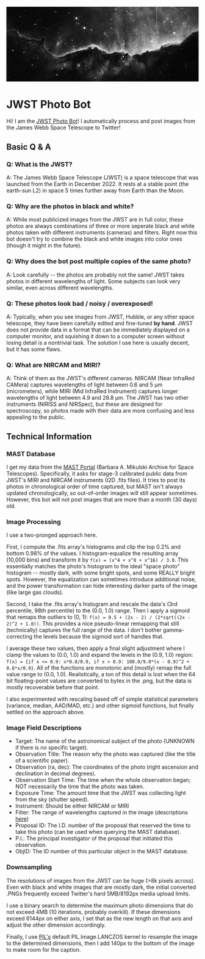 ![samele photo](banner.png)

# JWST Photo Bot

Hi! I am the [JWST Photo Bot](https://twitter.com/JWSTPhotoBot)! I automatically process and post images from the James Webb Space Telescope to Twitter!

## Basic Q & A

### Q: What is the JWST?
A: The James Webb Space Telescope (JWST) is a space telescope that was launched from the Earth in December 2022. It rests at a stable point (the earth-sun L2) in space 5 times further away from Earth than the Moon.

### Q: Why are the photos in black and white?
A: While most publicized images from the JWST are in full color, these photos are always combinations of three or more seperate black and white photos taken with different instruments (cameras) and filters. Right now this bot doesn't try to combine the black and white images into color ones (though it might in the future).

### Q: Why does the bot post multiple copies of the same photo?
A: Look carefully -- the photos are probably not the same! JWST takes photos in different wavelengths of light. Some subjects can look very similar, even across different wavelengths.

### Q: These photos look bad / noisy / overexposed!
A: Typically, when you see images from JWST, Hubble, or any other space telescope, they have been carefully edited and fine-tuned **by hand**. JWST does not provide data in a format that can be immediately displayed on a computer monitor, and squishing it down to a computer screen without losing detail is a nontrivial task. The solution I use here is usually decent, but it has some flaws.

### Q: What are NIRCAM and MIRI?
A: Think of them as the JWST's different cameras. NIRCAM (Near InfraRed CAMera) captures wavelengths of light between 0.6 and 5 μm (micrometers), while MIRI (Mid InfraRed Instrument) captures longer wavelengths of light between 4.9 and 28.8 μm. The JWST has two other instruments (NIRISS and NIRSpec), but these are designed for spectroscopy, so photos made with their data are more confusing and less appealing to the public.

## Technical Information

### MAST Database
I get my data from the [MAST Portal](https://mast.stsci.edu/portal/Mashup/Clients/Mast/Portal.html) (Barbara A. Mikulski Archive for Space Telescopes). Specifically, it asks for stage-3 calibrated public data from JWST's MIRI and NIRCAM instruments (I2D .fits files). It tries to post its photos in chronological order of time captured, but MAST isn't always updated chronologically, so out-of-order images will still appear sometimes. However, this bot will not post images that are more than a month (30 days) old.

### Image Processing
I use a two-pronged approach here.

First, I compute the .fits array's histograms and clip the top 0.2% and bottom 0.98% of the values. I histogram-equalize the resulting array (10,000 bins) and transform it by `f(x) = (x^4 + x^8 + x^16) / 3.0`. This essentially matches the photo's histogram to the ideal "space photo" histogram -- mostly dark, with some bright spots, and some REALLY bright spots. However, the equalization can sometimes introduce additional noise, and the power transformation can hide interesting darker parts of the image (like large gas clouds).

Second, I take the .fits array's histogram and rescale the data's (3rd percentile, 98th percentile) to the (0.0, 1.0) range. Then I apply a sigmoid that remaps the outliers to (0, 1): `f(x) = 0.5 + (2x - 2) / (2*sqrt((2x - 2)^2 + 1.0))`. This provides a nice pseudo-linear remapping that still (technically) captures the full range of the data. I don't bother gamma-correcting the levels because the sigmoid sort of handles that.

I average these two values, then apply a final slight adjustment where I clamp the values to (0.0, 1.0) and expand the levels in the (0.9, 1.0) region: `f(x) = {if x <= 0.9: x*0.8/0.9, if x > 0.9: 100.0/9.0*(x - 0.9)^2 + 0.8*x/0.9}`. All of the functions are monotonic and (mostly) remap the full value range to (0.0, 1.0). Realistically, a ton of this detail is lost when the 64 bit floating-point values are converted to bytes in the .png, but the data is mostly recoverable before that point.

I also experimented with rescaling based off of simple statistical parameters (variance, median, AAD/MAD, etc.) and other sigmoid functions, but finally settled on the approach above.

### Image Field Descriptions

* Target: The name of the astronomical subject of the photo (UNKNOWN if there is no specific target).
* Observation Title: The reason why the photo was captured (like the title of a scientific paper).
* Observation (ra, dec): The coordinates of the photo (right ascension and declination in decimal degrees).
* Observation Start Time: The time when the whole observation began; NOT necessarily the time that the photo was taken.
* Exposure Time: The amount time that the JWST was collecting light from the sky (shutter speed).
* Instrument: Should be either NIRCAM or MIRI
* Filter: The range of wavelengths captured in the image (descriptions [here](https://jwst-docs.stsci.edu/jwst-near-infrared-camera/nircam-instrumentation/nircam-filters))
* Proposal ID: The I.D. number of the proposal that reserved the time to take this photo (can be used when querying the MAST database).
* P.I.: The principal investigator of the proposal that initiated this observation.
* ObjID: The ID number of this particular object in the MAST database.

### Downsampling

The resolutions of images from the JWST can be huge (>8k pixels across). Even with black and white images that are mostly dark, the initial converted .PNGs frequently exceed Twitter's hard 5MB/8192px media upload limits.

I use a binary search to determine the maximum photo dimensions that do not exceed 4MB (10 iterations, probably overkill). If these dimensions exceed 6144px on either axis, I set that as the new length on that axis and adjust the other dimension accordingly.

Finally, I use [PIL's](https://pillow.readthedocs.io/en/stable/) default PIL.Image.LANCZOS kernel to resample the image to the determined dimensions, then I add 140px to the bottom of the image to make room for the caption.
